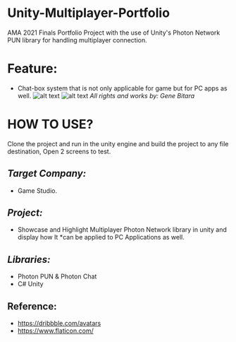 # **Unity-Multiplayer-Portfolio**
AMA 2021 Finals Portfolio Project with the use of Unity's Photon Network PUN library for handling multiplayer connection. 
# **Feature:**
  * Chat-box system that is not only applicable for game but for PC apps as well.
![alt text](https://i.imgur.com/vQEB0nm.png)
![alt text](https://i.imgur.com/GtgSfTS.png)
_All rights and works by: Gene Bitara_

# **HOW TO USE?**
 Clone the project and run in the unity engine and build the project to any file destination, Open 2 screens to test.
## _Target Company:_ 
  * Game Studio.

## _Project:_
  * Showcase and Highlight Multiplayer Photon Network library in unity and display how It *can be applied to PC Applications as well.

## _Libraries:_
  * Photon PUN & Photon Chat
  * C# Unity

## Reference:
  * https://dribbble.com/avatars
  * https://www.flaticon.com/
